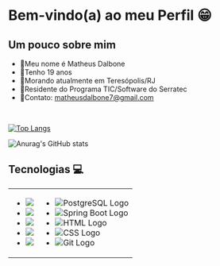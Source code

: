 <h1>Bem-vindo(a) ao meu Perfil 😁 </h1>
<h2>Um pouco sobre mim</h2>


- 👤Meu nome é Matheus Dalbone
- 📆Tenho 19 anos
- 🏡Morando atualmente em Teresópolis/RJ
- 📖Residente do Programa TIC/Software do Serratec
- 💼Contato: matheusdalbone7@gmail.com

</br>


[![Top Langs](https://github-readme-stats.vercel.app/api/top-langs/?username=matheusdalbone&layout=compact&theme=transparent)](https://github.com/anuraghazra/github-readme-stats)

![Anurag's GitHub stats](https://github-readme-stats.vercel.app/api?username=matheusdalbone&show_icons=true&theme=transparent)

  <h2>Tecnologias 💻</h2>
 <table>
  <tr>
    <td>
      <ul>
        <li><img src="https://img.shields.io/badge/java-%23ED8B00.svg?style=for-the-badge&logo=openjdk&logoColor=white"></li>
        <li><img src="https://img.shields.io/badge/javascript-%23323330.svg?style=for-the-badge&logo=javascript&logoColor=%23F7DF1E"></li>
        <li><img src="https://img.shields.io/badge/typescript-%23007ACC.svg?style=for-the-badge&logo=typescript&logoColor=white"></li>
        <li><img src="https://img.shields.io/badge/react-%2320232a.svg?style=for-the-badge&logo=react&logoColor=%2361DAFB"></li>
        <li><img src="https://img.shields.io/badge/react_native-%2320232a.svg?style=for-the-badge&logo=react&logoColor=%2361DAFB"></li>
      </ul>
    </td>
    <td>
      <ul>
        <li><img src="https://img.shields.io/badge/PostgreSQL-336791?style=for-the-badge&logo=postgresql&logoColor=white" alt="PostgreSQL Logo" class="logo"></li>
        <li><img src="https://img.shields.io/badge/Spring_Boot-6DB33F?style=for-the-badge&logo=spring-boot&logoColor=white" alt="Spring Boot Logo" class="logo"></li>
        <li><img src="https://img.shields.io/badge/HTML5-E34F26?style=for-the-badge&logo=html5&logoColor=white" alt="HTML Logo" class="logo"></li>
        <li><img src="https://img.shields.io/badge/CSS3-1572B6?style=for-the-badge&logo=css3&logoColor=white" alt="CSS Logo" class="logo"></li>
        <li><img src="https://img.shields.io/badge/Git-F05032?style=for-the-badge&logo=git&logoColor=white" alt="Git Logo" class="logo"></li>
      </ul>
    </td>
  </tr>
</table>
